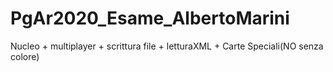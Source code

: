 # PgAr2020_Esame_AlbertoMarini

Nucleo + multiplayer + scrittura file + letturaXML + Carte Speciali(NO senza colore)
